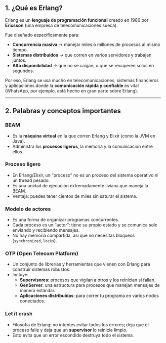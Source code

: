 ## **1. ¿Qué es Erlang?**

Erlang es un **lenguaje de programación funcional** creado en 1986 por **Ericsson** (una empresa de telecomunicaciones sueca).

Fue diseñado específicamente para:

- **Concurrencia masiva** → manejar miles o millones de procesos al mismo tiempo.
- **Sistemas distribuidos** → que corren en varios servidores y trabajan juntos.
- **Alta disponibilidad** → que no se caigan, o que se recuperen solos en segundos.

Por eso, Erlang se usa mucho en telecomunicaciones, sistemas financieros y aplicaciones donde la **comunicación rápida y confiable** es vital (WhatsApp, por ejemplo, está hecho en gran parte sobre Erlang).

---

## **2. Palabras y conceptos importantes**



### **BEAM**

- Es la **máquina virtual** en la que corren Erlang y Elixir (como la JVM en Java).
- Administra los **procesos ligeros**, la memoria y la comunicación entre ellos.

### **Proceso ligero**

- En Erlang/Elixir, un “proceso” no es un proceso del sistema operativo ni un thread pesado.
- Es una unidad de ejecución extremadamente liviana que maneja la BEAM.
- Ventaja: puedes tener cientos de miles sin saturar el sistema.

### **Modelo de actores**

- Es una forma de organizar programas concurrentes.
- Cada proceso es un “actor”: tiene su propio estado y se comunica solo enviando y recibiendo mensajes.
- No hay memoria compartida, así que no necesitas bloqueos (`synchronized`, `locks`).

### **OTP (Open Telecom Platform)**

- Un conjunto de librerías y herramientas que vienen con Erlang para construir sistemas robustos.
- Incluye:
    - **Supervisores**: procesos que vigilan a otros y los reinician si fallan.
    - **GenServer**: una estructura para procesos que manejan mensajes de manera estándar.
    - **Aplicaciones distribuidas**: para correr tu programa en varios nodos conectados.

### **Let it crash**

- Filosofía de Erlang: no intentes evitar todos los errores; deja que el proceso falle y deja que un **supervisor** lo reinicie limpio.
- Esto evita que un error escondido destruya todo el sistema.
